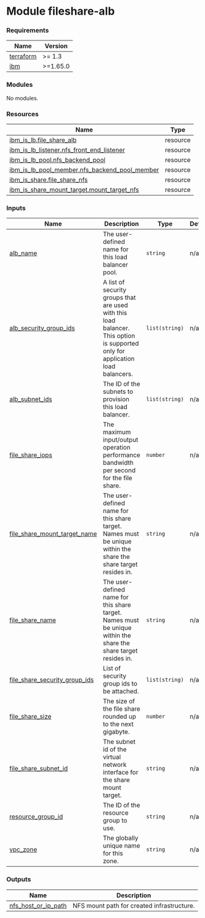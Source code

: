 # Module fileshare-alb

<!-- BEGINNING OF PRE-COMMIT-TERRAFORM DOCS HOOK -->
### Requirements

| Name | Version |
|------|---------|
| <a name="requirement_terraform"></a> [terraform](#requirement\_terraform) | >= 1.3 |
| <a name="requirement_ibm"></a> [ibm](#requirement\_ibm) | >=1.65.0 |

### Modules

No modules.

### Resources

| Name | Type |
|------|------|
| [ibm_is_lb.file_share_alb](https://registry.terraform.io/providers/IBM-Cloud/ibm/latest/docs/resources/is_lb) | resource |
| [ibm_is_lb_listener.nfs_front_end_listener](https://registry.terraform.io/providers/IBM-Cloud/ibm/latest/docs/resources/is_lb_listener) | resource |
| [ibm_is_lb_pool.nfs_backend_pool](https://registry.terraform.io/providers/IBM-Cloud/ibm/latest/docs/resources/is_lb_pool) | resource |
| [ibm_is_lb_pool_member.nfs_backend_pool_member](https://registry.terraform.io/providers/IBM-Cloud/ibm/latest/docs/resources/is_lb_pool_member) | resource |
| [ibm_is_share.file_share_nfs](https://registry.terraform.io/providers/IBM-Cloud/ibm/latest/docs/resources/is_share) | resource |
| [ibm_is_share_mount_target.mount_target_nfs](https://registry.terraform.io/providers/IBM-Cloud/ibm/latest/docs/resources/is_share_mount_target) | resource |

### Inputs

| Name | Description | Type | Default | Required |
|------|-------------|------|---------|:--------:|
| <a name="input_alb_name"></a> [alb\_name](#input\_alb\_name) | The user-defined name for this load balancer pool. | `string` | n/a | yes |
| <a name="input_alb_security_group_ids"></a> [alb\_security\_group\_ids](#input\_alb\_security\_group\_ids) | A list of security groups that are used with this load balancer. This option is supported only for application load balancers. | `list(string)` | n/a | yes |
| <a name="input_alb_subnet_ids"></a> [alb\_subnet\_ids](#input\_alb\_subnet\_ids) | The ID of the subnets to provision this load balancer. | `list(string)` | n/a | yes |
| <a name="input_file_share_iops"></a> [file\_share\_iops](#input\_file\_share\_iops) | The maximum input/output operation performance bandwidth per second for the file share. | `number` | n/a | yes |
| <a name="input_file_share_mount_target_name"></a> [file\_share\_mount\_target\_name](#input\_file\_share\_mount\_target\_name) | The user-defined name for this share target. Names must be unique within the share the share target resides in. | `string` | n/a | yes |
| <a name="input_file_share_name"></a> [file\_share\_name](#input\_file\_share\_name) | The user-defined name for this share target. Names must be unique within the share the share target resides in. | `string` | n/a | yes |
| <a name="input_file_share_security_group_ids"></a> [file\_share\_security\_group\_ids](#input\_file\_share\_security\_group\_ids) | List of security group ids to be attached. | `list(string)` | n/a | yes |
| <a name="input_file_share_size"></a> [file\_share\_size](#input\_file\_share\_size) | The size of the file share rounded up to the next gigabyte. | `number` | n/a | yes |
| <a name="input_file_share_subnet_id"></a> [file\_share\_subnet\_id](#input\_file\_share\_subnet\_id) | The subnet id of the virtual network interface for the share mount target. | `string` | n/a | yes |
| <a name="input_resource_group_id"></a> [resource\_group\_id](#input\_resource\_group\_id) | The ID of the resource group to use. | `string` | n/a | yes |
| <a name="input_vpc_zone"></a> [vpc\_zone](#input\_vpc\_zone) | The globally unique name for this zone. | `string` | n/a | yes |

### Outputs

| Name | Description |
|------|-------------|
| <a name="output_nfs_host_or_ip_path"></a> [nfs\_host\_or\_ip\_path](#output\_nfs\_host\_or\_ip\_path) | NFS mount path for created infrastructure. |
<!-- END OF PRE-COMMIT-TERRAFORM DOCS HOOK -->
